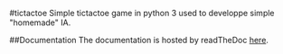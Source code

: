#tictactoe
Simple tictactoe game in python 3 used to developpe simple "homemade" IA.

##Documentation
The documentation is hosted by readTheDoc [here](http://tictactoe.rtfd.org).
